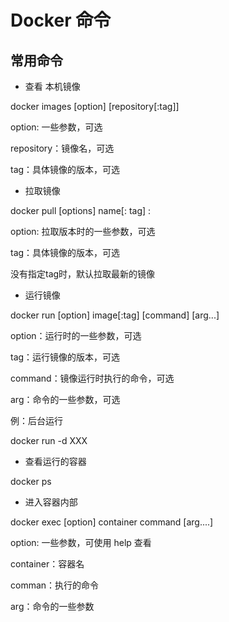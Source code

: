 # Docker 命令

## 常用命令

+ 查看 本机镜像

docker images [option] [repository[:tag]]

option: 一些参数，可选

repository：镜像名，可选

tag：具体镜像的版本，可选



+ 拉取镜像

docker pull [options] name[: tag] :

option: 拉取版本时的一些参数，可选

tag：具体镜像的版本，可选

没有指定tag时，默认拉取最新的镜像



+ 运行镜像

docker run [option] image[:tag] [command] [arg...]

option：运行时的一些参数，可选

tag：运行镜像的版本，可选

command：镜像运行时执行的命令，可选

arg：命令的一些参数，可选

例：后台运行

docker run -d XXX



+ 查看运行的容器

docker ps



+ 进入容器内部

docker exec [option] container command [arg....]

option: 一些参数，可使用 help 查看

container：容器名

comman：执行的命令

arg：命令的一些参数